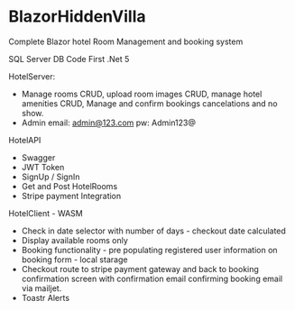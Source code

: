 # BlazorHiddenVilla
Complete Blazor hotel Room Management and booking system

SQL Server DB Code First .Net 5

HotelServer:
- Manage rooms CRUD, upload room images CRUD, manage hotel amenities CRUD, Manage and confirm bookings cancelations and no show. 
- Admin email: admin@123.com pw: Admin123@

HotelAPI
- Swagger
- JWT Token
- SignUp / SignIn
- Get and Post HotelRooms
- Stripe payment Integration 

HotelClient - WASM
- Check in date selector with number of days - checkout date calculated
- Display available rooms only 
- Booking functionality - pre populating registered user information on booking form - local starage
- Checkout route to stripe payment gateway and back to booking confirmation screen with confirmation email confirming booking email via mailjet.
- Toastr Alerts


